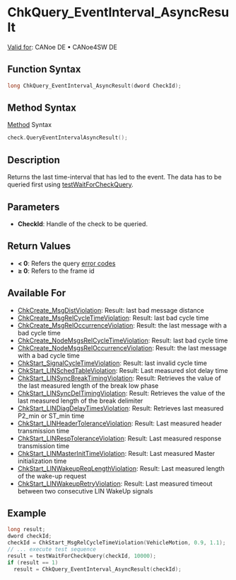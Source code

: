 # ChkQuery_EventInterval_AsyncResult

[Valid for](../../../Shared/FeatureAvailability.md): CANoe DE • CANoe4SW DE

## Function Syntax

```c
long ChkQuery_EventInterval_AsyncResult(dword CheckId);
```

## Method Syntax

[Method](../../../Shared/CAPL/General/ClassesAndObjects.md) Syntax

```c
check.QueryEventIntervalAsyncResult();
```

## Description

Returns the last time-interval that has led to the event. The data has to be queried first using [testWaitForCheckQuery](CAPLfunctionTestWaitForCheckQuery.md).

## Parameters

- **CheckId**: Handle of the check to be queried.

## Return Values

- **\< 0**: Refers the query [error codes](../CAPLfunctionsTSLErrorCodes.md)
- **≥ 0**: Refers to the frame id

## Available For

- [ChkCreate_MsgDistViolation](CAPLfunctionChkCreateMsgDistViolation.md): Result: last bad message distance
- [ChkCreate_MsgRelCycleTimeViolation](CAPLfunctionChkCreateMsgRelCycleTimeViolation.md): Result: last bad cycle time
- [ChkCreate_MsgRelOccurrenceViolation](CAPLfunctionChkCreateMsgRelOccurrenceViolation.md): Result: the last message with a bad cycle time
- [ChkCreate_NodeMsgsRelCycleTimeViolation](CAPLfunctionChkCreateNodeMsgsRelCycleTimeViolation.md): Result: last bad cycle time
- [ChkCreate_NodeMsgsRelOccurrenceViolation](CAPLfunctionChkCreateNodeMsgsRelOccurrenceViolation.md): Result: the last message with a bad cycle time
- [ChkStart_SignalCycleTimeViolation](CAPLfunctionChkStartSignalCycleTimeViolation.md): Result: last invalid cycle time
- [ChkStart_LINSchedTableViolation](CAPLfunctionChkStartLinSchedTableViolation.md): Result: Last measured slot delay time
- [ChkStart_LINSyncBreakTimingViolation](CAPLfunctionChkStartLinSyncBreakTimingViolation.md): Result: Retrieves the value of the last measured length of the break low phase
- [ChkStart_LINSyncDelTimingViolation](CAPLfunctionChkStartLinSyncDelTimingViolation.md): Result: Retrieves the value of the last measured length of the break delimiter
- [ChkStart_LINDiagDelayTimesViolation](CAPLfunctionChkStartLinDiagDelayTimesViolation.md): Result: Retrieves last measured P2_min or ST_min time
- [ChkStart_LINHeaderToleranceViolation](CAPLfunctionChkStartLinHeaderToleranceViolation.md): Result: Last measured header transmission time
- [ChkStart_LINRespToleranceViolation](CAPLfunctionChkStartLinRespToleranceViolation.md): Result: Last measured response transmission time
- [ChkStart_LINMasterInitTimeViolation](CAPLfunctionChkStartLinMasterInitTimeViolation.md): Result: Last measured Master initialization time
- [ChkStart_LINWakeupReqLengthViolation](CAPLfunctionChkStartLinWakeupReqLengthViolation.md): Result: Last measured length of the wake-up request
- [ChkStart_LINWakeupRetryViolation](CAPLfunctionChkStartLinWakeupRetryViolation.md): Result: Last measured timeout between two consecutive LIN WakeUp signals

## Example

```c
long result;
dword checkId;
checkId = ChkStart_MsgRelCycleTimeViolation(VehicleMotion, 0.9, 1.1);
// ... execute test sequence
result = testWaitForCheckQuery(checkId, 10000);
if (result == 1)
  result = ChkQuery_EventInterval_AsyncResult(checkId);
```
